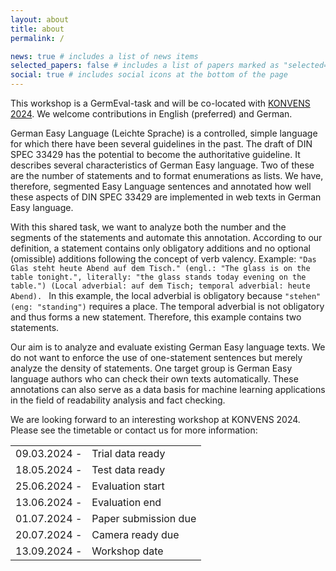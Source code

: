 ```yaml
---
layout: about
title: about
permalink: /

news: true # includes a list of news items
selected_papers: false # includes a list of papers marked as "selected={true}"
social: true # includes social icons at the bottom of the page
---
```


This workshop is a GermEval-task and will be co-located with [KONVENS 2024](https://konvens-2024.univie.ac.at/). We welcome contributions in English (preferred) and German.


German Easy Language (Leichte Sprache) is a controlled, simple language for which there have been several guidelines in the past. The draft of DIN SPEC 33429 has the potential to become the authoritative guideline. It describes several characteristics of German Easy language. Two of these are the number of statements and to format enumerations as lists. We have, therefore, segmented Easy Language sentences and annotated how well these aspects of DIN SPEC 33429 are implemented in web texts in German Easy language. 

With this shared task, we want to analyze both the number and the segments of the statements and automate this annotation. According to our definition, a statement contains only obligatory additions and no optional (omissible) additions following the concept of verb valency.
Example: 
`"Das Glas steht heute Abend auf dem Tisch." (engl.: "The glass is on the table tonight.", literally: "the glass stands today evening on the table.") (Local adverbial: auf dem Tisch; temporal adverbial: heute Abend). `
In this example, the local adverbial is obligatory because `"stehen" (eng: "standing")` requires a place. The temporal adverbial is not obligatory and thus forms a new statement. Therefore, this example contains two statements.

Our aim is to analyze and evaluate existing German Easy language texts. We do not want to enforce the use of one-statement sentences but merely analyze the density of statements. One target group is German Easy language authors who can check their own texts automatically. These annotations can also serve as a data basis for machine learning applications in the field of readability analysis and fact checking.

We are looking forward to an interesting workshop at KONVENS 2024. Please see the timetable or contact us for more information:

|   |               |
|-----------|--------------------|
|09.03.2024 - | Trial data ready| 
|18.05.2024 - | Test data ready|
|25.06.2024 - | Evaluation start| 
|13.06.2024 - | Evaluation end|
|01.07.2024 - | Paper submission due| 
|20.07.2024 - | Camera ready due|
|13.09.2024 - | Workshop date|


